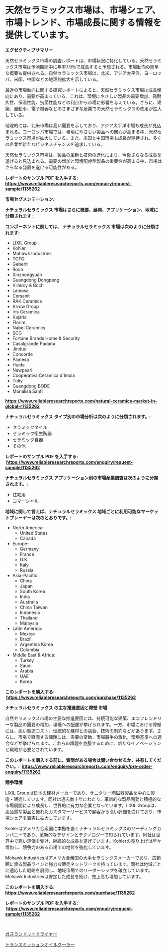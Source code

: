 <p><h1>天然セラミックス市場は、市場シェア、市場トレンド、市場成長に関する情報を提供しています。</h1></p><p><strong>エグゼクティブサマリー</strong></p>
<p><p>天然セラミックス市場の調査レポートは、市場状況に特化している。天然セラミックス市場は予測期間中に年率7.9％で成長すると予想される。市場動向の簡単な概要も提供される。自然セラミックス市場は、北米、アジア太平洋、ヨーロッパ、米国、中国などの地理的拡大を示している。</p><p>最近の市場動向に関する研究レポートによると、天然セラミックス市場は成長傾向にあり、需要が高まっている。これは、環境にやさしい製品の需要増加、高耐久性、保温性能、抗菌性能などの利点から市場に影響を与えている。さらに、建築、自動車、電子機器などのさまざまな産業での天然セラミックスの使用が拡大している。</p><p>地理的には、北米市場は高い需要を示しており、アジア太平洋市場も成長が見込まれる。ヨーロッパ市場では、環境にやさしい製品への関心が高まる中、天然セラミックス市場が拡大している。また、米国と中国市場も成長が期待され、多くの企業が新たなビジネスチャンスを追求している。</p><p>天然セラミックス市場は、製品の革新と技術の進化により、今後さらなる成長を遂げると見込まれる。需要の増加と環境配慮型製品の重要性が高まる中、市場はさらなる発展を遂げる可能性がある。</p></p>
<p><strong>レポートのサンプル PDF を入手する: <a href="https://www.reliableresearchreports.com/enquiry/request-sample/1135262">https://www.reliableresearchreports.com/enquiry/request-sample/1135262</a></strong></p>
<p><strong>市場セグメンテーション:</strong></p>
<p><strong> ナチュラルセラミックス 市場はさらに概要、展開、アプリケーション、地域に分類されます :</strong></p>
<p><strong>コンポーネントに関しては、 ナチュラルセラミックス 市場は次のように分類されます: &nbsp;</strong></p>
<p><ul><li>LIXIL Group</li><li>Kohler</li><li>Mohawk Industries</li><li>TOTO</li><li>Geberit</li><li>Roca</li><li>Xinzhongyuan</li><li>Guangdong Dongpeng</li><li>Villeroy & Boch</li><li>Lamosa</li><li>Cersanit</li><li>RAK Ceramics</li><li>Arrow Group</li><li>Iris Ceramica</li><li>Kajaria</li><li>Florim</li><li>Nabel Ceramics</li><li>SCG</li><li>Fortune Brands Home & Security</li><li>Casalgrande Padana</li><li>Jinduo</li><li>Concorde</li><li>Pamesa</li><li>Huida</li><li>Newpearl</li><li>Cooperativa Ceramica d'Imola</li><li>Tidiy</li><li>Guangdong BODE</li><li>Monalisa
    Sanfi</li></ul></p>
<p><strong><a href="https://www.reliableresearchreports.com/natural-ceramics-market-in-global-r1135262">https://www.reliableresearchreports.com/natural-ceramics-market-in-global-r1135262</a></strong></p>
<p><strong> ナチュラルセラミックス タイプ別の市場分析は次のように分類されます。:</strong></p>
<p><ul><li>セラミックタイル</li><li>セラミック衛生陶器</li><li>セラミック食器</li><li>その他</li></ul></p>
<p><strong>レポートのサンプル PDF を入手する: &nbsp;<a href="https://www.reliableresearchreports.com/enquiry/request-sample/1135262">https://www.reliableresearchreports.com/enquiry/request-sample/1135262</a></strong></p>
<p><strong> ナチュラルセラミックス アプリケーション別の市場産業調査は次のように分類されます。:</strong></p>
<p><ul><li>住宅用</li><li>コマーシャル</li></ul></p>
<p><strong>地域に関して言えば、ナチュラルセラミックス 地域ごとに利用可能なマーケットプレーヤーは次のとおりです。:</strong></p>
<p><ul>
    <li>
        North America:
        <ul>
            <li>United States</li>
            <li>Canada</li>
        </ul>
    </li>
    <li>
        Europe:
        <ul>
            <li>Germany</li>
            <li>France</li>
            <li>U.K.</li>
            <li>Italy</li>
            <li>Russia</li>
        </ul>
    </li>
    <li>
        Asia-Pacific:
        <ul>
            <li>China</li>
            <li>Japan</li>
            <li>South Korea</li>
            <li>India</li>
            <li>Australia</li>
            <li>China Taiwan</li>
            <li>Indonesia</li>
            <li>Thailand</li>
            <li>Malaysia</li>
        </ul>
    </li>
    <li>
        Latin America:
        <ul>
            <li>Mexico</li>
            <li>Brazil</li>
            <li>Argentina Korea</li>
            <li>Colombia</li>
        </ul>
    </li>
    <li>
        Middle East & Africa:
        <ul>
            <li>Turkey</li>
            <li>Saudi</li>
            <li>Arabia</li>
            <li>UAE</li>
            <li>Korea</li>
        </ul>
    </li>
    </ul></p>
<p><strong>このレポートを購入する: &nbsp;<a href="https://www.reliableresearchreports.com/purchase/1135262">https://www.reliableresearchreports.com/purchase/1135262</a></strong></p>
<p><strong>ナチュラルセラミックス の主な推進要因と障壁 市場</strong></p>
<p><p>自然セラミックス市場の主要な推進要因には、持続可能な建築、エコフレンドリーな製品の需要の増加、環境への配慮が挙げられます。一方、市場における障壁には、高い製造コスト、伝統的な建材との競合、技術の制約などがあります。さらに、市場で直面する課題には、需要の変動、市場競争の激化、環境基準への適合などが挙げられます。これらの課題を克服するために、新たなイノベーションと戦略が必要とされています。</p></p>
<p><strong>このレポートを購入する前に、質問がある場合は問い合わせるか、共有してください。:&nbsp; <a href="https://www.reliableresearchreports.com/enquiry/pre-order-enquiry/1135262">https://www.reliableresearchreports.com/enquiry/pre-order-enquiry/1135262</a></strong></p>
<p><strong>競争環境</strong></p>
<p><p>LIXIL Groupは日本の建材メーカーであり、サニタリー陶磁器製品を中心に製造・販売しています。同社は過去数十年にわたり、革新的な製品開発と積極的な市場展開により成長し、世界的に有力な企業となっています。LIXIL Groupは、高品質な製品と優れたカスタマーサービスで顧客から高い評価を受けており、市場シェアを着実に拡大しています。</p><p>Kohlerはアメリカ合衆国に本拠を置くナチュラルセラミックスのリーディングカンパニーであり、革新的なデザインとテクノロジーで知られています。同社は世界中で高い評価を受け、継続的な成長を遂げています。Kohlerの売り上げは年々増加し、競争力のある市場での地位を強化しています。</p><p>Mohawk Industriesはアメリカ合衆国の大手セラミックスメーカーであり、広範囲に渡る製品ラインと強力な販売ネットワークを持っています。同社は地域ごとに適応した戦略を展開し、地域市場でのリーダーシップを確立しています。Mohawk Industriesは安定した成長を続け、売上高も増加しています。</p></p>
<p><strong>このレポートを購入する: &nbsp; <a href="https://www.reliableresearchreports.com/purchase/1135262">https://www.reliableresearchreports.com/purchase/1135262</a></strong></p>
<p><strong>レポートのサンプル PDF を入手する: &nbsp;<a href="https://www.reliableresearchreports.com/enquiry/request-sample/1135262">https://www.reliableresearchreports.com/enquiry/request-sample/1135262</a></strong><strong></strong></p>
<p>&nbsp;</p>
<p><p><a href="https://github.com/LeanneBruen2023/Market-Research-Report-List-1/blob/main/713838526336.md">ガスランドリードライヤー</a></p><p><a href="https://github.com/zekaoe592392/Market-Research-Report-List-1/blob/main/365384926337.md">トランスミッションオイルクーラー</a></p></p>